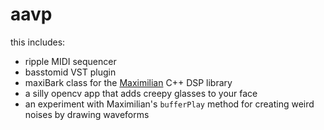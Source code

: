 aavp
====

this includes:

+ ripple MIDI sequencer
+ basstomid VST plugin
+ maxiBark class for the [Maximilian](http://maximilian.strangeloop.com) C++ DSP library
+ a silly opencv app that adds creepy glasses to your face
+ an experiment with Maximilian's `bufferPlay` method for creating weird noises by drawing waveforms
